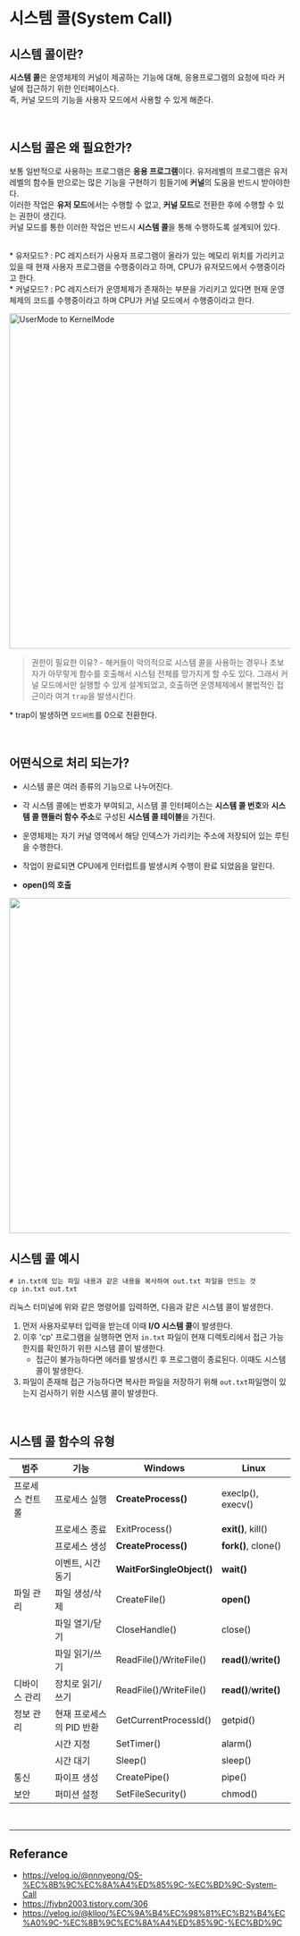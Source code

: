 # 시스템 콜(System Call)

## 시스템 콜이란?
**시스템 콜**은 운영체제의 커널이 제공하는 기능에 대해, 응용프로그램의 요청에 따라 커널에 접근하기 위한 인터페이스다.  
즉, 커널 모드의 기능을 사용자 모드에서 사용할 수 있게 해준다.

</br>

## 시스텀 콜은 왜 필요한가?
보통 일반적으로 사용하는 프로그램은 **응용 프로그램**이다. 유저레벨의 프로그램은 유저레벨의 함수들 만으로는 많은 기능을 구현하기 힘들기에 **커널**의 도움을 반드시 받아야한다.</br>
이러한 작업은 **유저 모드**에서는 수행할 수 없고, **커널 모드**로 전환한 후에 수행할 수 있는 권한이 생긴다. </br>
커널 모드를 통한 이러한 작업은 반드시 **시스템 콜**을 통해 수행하도록 설계되어 있다.</br></br>

\* 유저모드? : PC 레지스터가 사용자 프로그램이 올라가 있는 메모리 위치를 가리키고 있을 때 현재 사용자 프로그램을 수행중이라고 하며, CPU가 유저모드에서 수행중이라고 한다. </br>
\* 커널모드? : PC 레지스터가 운영체제가 존재하는 부분을 가리키고 있다면 현재 운영체제의 코드를 수행중이라고 하며 CPU가 커널 모드에서 수행중이라고 한다.

<img width="600px" alt="UserMode to KernelMode" src="https://user-images.githubusercontent.com/102718303/213471690-d6f3ba1a-d434-42ff-b86b-c27671ee3a75.png">

> 권한이 필요한 이유? - 해커들이 악의적으로 시스템 콜을 사용하는 경우나 초보자가 아무렇게 함수를 호출해서 시스텀 전체를 망가지게 할 수도 있다.
> 그래서 커널 모드에서만 실행할 수 있게 설계되었고, 호출하면 운영체제에서 불법적인 접근이라 여겨 `trap`을 발생시킨다.

\* trap이 발생하면 `모드비트`를 0으로 전환한다.

</br>


## 어떤식으로 처리 되는가?
- 시스템 콜은 여러 종류의 기능으로 나누어진다.
- 각 시스템 콜에는 번호가 부여되고, 시스템 콜 인터페이스는 **시스템 콜 번호**와 **시스템 콜 핸들러 함수 주소**로 구성된 **시스템 콜 테이블**을 가진다.
- 운영체제는 자기 커널 영역에서 해당 인덱스가 가리키는 주소에 저장되어 있는 루틴을 수행한다.
- 작업이 완료되면 CPU에게 인터럽트를 발생시켜 수행이 완료 되었음을 알린다.

- **open()의 호출**
<img width="600" src="https://user-images.githubusercontent.com/102718303/213471830-984f5586-9b5c-40de-b3ee-17d6c09c6abb.png">

</br>

## 시스템 콜 예시
```
# in.txt에 있는 파일 내용과 같은 내용을 복사하여 out.txt 파일을 만드는 것
cp in.txt out.txt
```
리눅스 터미널에 위와 같은 명령어를 입력하면, 다음과 같은 시스템 콜이 발생한다.

1. 먼저 사용자로부터 입력을 받는데 이때 **I/O 시스템 콜**이 발생한다.
2. 이후 'cp' 프로그램을 실행하면 먼저 `in.txt` 파일이 현재 디렉토리에서 접근 가능한지를 확인하기 위한 시스템 콜이 발생한다.
    - 접근이 불가능하다면 에러를 발생시킨 후 프로그램이 종료된다. 이때도 시스템 콜이 발생한다.
3. 파일이 존재해 접근 가능하다면 복사한 파일을 저장하기 위해 `out.txt`파일명이 있는지 검사하기 위한 시스템 콜이 발생한다.

</br>

## 시스템 콜 함수의 유형

|범주|기능|Windows|Linux|
|--|--|--|--|
|프로세스 컨트롤|프로세스 실행|**CreateProcess()**|execlp(), execv()|
||프로세스 종료|ExitProcess()|**exit()**, kill()|
||프로세스 생성|**CreateProcess()**|**fork()**, clone()|
||이벤트, 시간동기|**WaitForSingleObject()**|**wait()**|
|파일 관리|파일 생성/삭제|CreateFile()|**open()**|
||파일 열기/닫기|CloseHandle()|close()|
||파일 읽기/쓰기|ReadFile()/WriteFile()|**read()**/**write()**|
|디바이스 관리|장치로 읽기/쓰기|ReadFile()/WriteFile()|**read()**/**write()**|
|정보 관리|현재 프로세스의 PID 반환|GetCurrentProcessId()|getpid()|
||시간 지정|SetTimer()|alarm()|
||시간 대기|Sleep()|sleep()|
|통신|파이프 생성|CreatePipe()|pipe()|
|보안|퍼미션 설정|SetFileSecurity()|chmod()|

</br>

----
## Referance
- https://velog.io/@nnnyeong/OS-%EC%8B%9C%EC%8A%A4%ED%85%9C-%EC%BD%9C-System-Call
- https://fjvbn2003.tistory.com/306
- https://velog.io/@klloo/%EC%9A%B4%EC%98%81%EC%B2%B4%EC%A0%9C-%EC%8B%9C%EC%8A%A4%ED%85%9C-%EC%BD%9C

